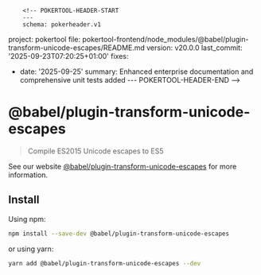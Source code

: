         <!-- POKERTOOL-HEADER-START
        ---
        schema: pokerheader.v1
project: pokertool
file: pokertool-frontend/node_modules/@babel/plugin-transform-unicode-escapes/README.md
version: v20.0.0
last_commit: '2025-09-23T07:20:25+01:00'
fixes:
- date: '2025-09-25'
  summary: Enhanced enterprise documentation and comprehensive unit tests added
        ---
        POKERTOOL-HEADER-END -->
# @babel/plugin-transform-unicode-escapes

> Compile ES2015 Unicode escapes to ES5

See our website [@babel/plugin-transform-unicode-escapes](https://babeljs.io/docs/babel-plugin-transform-unicode-escapes) for more information.

## Install

Using npm:

```sh
npm install --save-dev @babel/plugin-transform-unicode-escapes
```

or using yarn:

```sh
yarn add @babel/plugin-transform-unicode-escapes --dev
```
